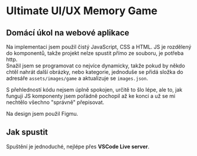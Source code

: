 # Ultimate UI/UX Memory Game

## Domácí úkol na webové aplikace

Na implementaci jsem použil čistý JavaScript, CSS a HTML. JS je rozdělený do komponentů, takže projekt nelze spustit přímo ze souboru, je potřeba http.  
Snažil jsem se programovat co nejvíce dynamicky, takže pokud by někdo chtěl nahrát další obrázky, nebo kategorie, jednoduše se přidá složka do adresáře `assets/images/game` a aktualizuje se `images.json`.  

S přehledností kódu nejsem úplně spokojen, určitě to šlo lépe, ale to, jak funguji JS komponenty jsem pořádně pochopil až ke konci a už se mi nechtělo všechno "správně" přepisovat.  

Na design jsem použil Figmu.  

## Jak spustit
Spuštění je jednoduché, nejlépe přes **VSCode Live server**.
